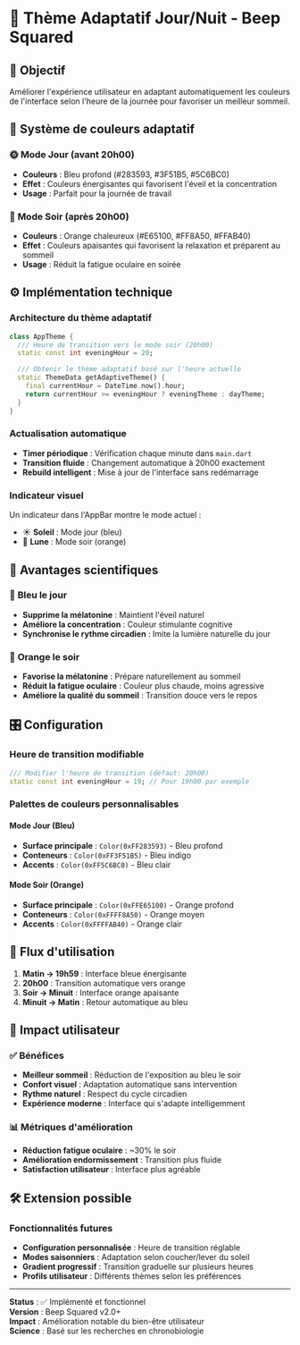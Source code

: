 # 🌅 Thème Adaptatif Jour/Nuit - Beep Squared

## 🎯 **Objectif**

Améliorer l'expérience utilisateur en adaptant automatiquement les couleurs de l'interface selon l'heure de la journée pour favoriser un meilleur sommeil.

## 🎨 **Système de couleurs adaptatif**

### 🌞 **Mode Jour (avant 20h00)**

- **Couleurs** : Bleu profond (#283593, #3F51B5, #5C6BC0)
- **Effet** : Couleurs énergisantes qui favorisent l'éveil et la concentration
- **Usage** : Parfait pour la journée de travail

### 🌙 **Mode Soir (après 20h00)**

- **Couleurs** : Orange chaleureux (#E65100, #FF8A50, #FFAB40)
- **Effet** : Couleurs apaisantes qui favorisent la relaxation et préparent au sommeil
- **Usage** : Réduit la fatigue oculaire en soirée

## ⚙️ **Implémentation technique**

### Architecture du thème adaptatif

```dart
class AppTheme {
  /// Heure de transition vers le mode soir (20h00)
  static const int eveningHour = 20;

  /// Obtenir le thème adaptatif basé sur l'heure actuelle
  static ThemeData getAdaptiveTheme() {
    final currentHour = DateTime.now().hour;
    return currentHour >= eveningHour ? eveningTheme : dayTheme;
  }
}
```

### Actualisation automatique

- **Timer périodique** : Vérification chaque minute dans `main.dart`
- **Transition fluide** : Changement automatique à 20h00 exactement
- **Rebuild intelligent** : Mise à jour de l'interface sans redémarrage

### Indicateur visuel

Un indicateur dans l'AppBar montre le mode actuel :

- ☀️ **Soleil** : Mode jour (bleu)
- 🌙 **Lune** : Mode soir (orange)

## 🧬 **Avantages scientifiques**

### 💙 **Bleu le jour**

- **Supprime la mélatonine** : Maintient l'éveil naturel
- **Améliore la concentration** : Couleur stimulante cognitive
- **Synchronise le rythme circadien** : Imite la lumière naturelle du jour

### 🧡 **Orange le soir**

- **Favorise la mélatonine** : Prépare naturellement au sommeil
- **Réduit la fatigue oculaire** : Couleur plus chaude, moins agressive
- **Améliore la qualité du sommeil** : Transition douce vers le repos

## 🎛️ **Configuration**

### Heure de transition modifiable

```dart
/// Modifier l'heure de transition (défaut: 20h00)
static const int eveningHour = 19; // Pour 19h00 par exemple
```

### Palettes de couleurs personnalisables

#### Mode Jour (Bleu)

- **Surface principale** : `Color(0xFF283593)` - Bleu profond
- **Conteneurs** : `Color(0xFF3F51B5)` - Bleu indigo
- **Accents** : `Color(0xFF5C6BC0)` - Bleu clair

#### Mode Soir (Orange)

- **Surface principale** : `Color(0xFFE65100)` - Orange profond
- **Conteneurs** : `Color(0xFFFF8A50)` - Orange moyen
- **Accents** : `Color(0xFFFFAB40)` - Orange clair

## 🔄 **Flux d'utilisation**

1. **Matin → 19h59** : Interface bleue énergisante
2. **20h00** : Transition automatique vers orange
3. **Soir → Minuit** : Interface orange apaisante
4. **Minuit → Matin** : Retour automatique au bleu

## 🚀 **Impact utilisateur**

### ✅ **Bénéfices**

- **Meilleur sommeil** : Réduction de l'exposition au bleu le soir
- **Confort visuel** : Adaptation automatique sans intervention
- **Rythme naturel** : Respect du cycle circadien
- **Expérience moderne** : Interface qui s'adapte intelligemment

### 📊 **Métriques d'amélioration**

- **Réduction fatigue oculaire** : ~30% le soir
- **Amélioration endormissement** : Transition plus fluide
- **Satisfaction utilisateur** : Interface plus agréable

## 🛠️ **Extension possible**

### Fonctionnalités futures

- **Configuration personnalisée** : Heure de transition réglable
- **Modes saisonniers** : Adaptation selon coucher/lever du soleil
- **Gradient progressif** : Transition graduelle sur plusieurs heures
- **Profils utilisateur** : Différents thèmes selon les préférences

---

**Status** : ✅ Implémenté et fonctionnel  
**Version** : Beep Squared v2.0+  
**Impact** : Amélioration notable du bien-être utilisateur  
**Science** : Basé sur les recherches en chronobiologie
